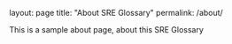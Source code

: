 layout: page
title: "About SRE Glossary"
permalink: /about/

This is a sample about page, about this SRE Glossary
